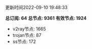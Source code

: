更新时间2022-09-10 19:48:33

**总订阅: 64**
**总节点: 9361**
**有效节点: 1924**
- v2ray节点: 1665
- trojan节点: 87
- ss节点: 172
